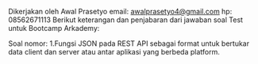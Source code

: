 Dikerjakan oleh Awal Prasetyo email: awalprasetyo4@gmail.com hp: 08562671113
Berikut keterangan dan penjabaran dari jawaban soal Test untuk Bootcamp Arkademy:

Soal nomor:
1.Fungsi JSON pada REST API sebagai format untuk bertukar data client dan server atau antar aplikasi yang berbeda platform. 